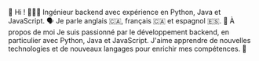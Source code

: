 👋 Hi !
👨🏽‍💻 Ingénieur backend avec expérience en Python, Java et JavaScript.
🗣️ Je parle anglais 🇨🇦, français 🇨🇦 et espagnol 🇪🇸.
🚀 À propos de moi
Je suis passionné par le développement backend, en particulier avec Python, Java et JavaScript. J'aime apprendre de nouvelles technologies et de nouveaux langages pour enrichir mes compétences. 🚀


